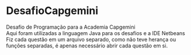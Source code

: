 # DesafioCapgemini
Desafio de Programação para a Academia Capgemini
<br>Aqui foram utilizadas a linguagem Java para os desafios e a IDE Netbeans
<br>Fiz cada questão em um arquivo separado, como não teve herança ou funções separadas, é apenas necessário abrir cada questão em si. 
